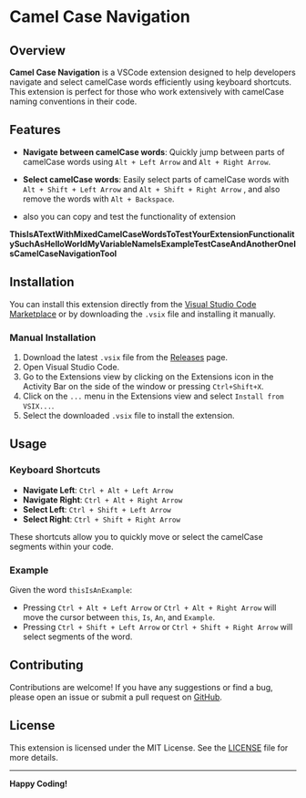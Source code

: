 # Camel Case Navigation

<!-- ![Logo](images/logo.png) -->

## Overview

**Camel Case Navigation** is a VSCode extension designed to help developers navigate and select camelCase words efficiently using keyboard shortcuts. This extension is perfect for those who work extensively with camelCase naming conventions in their code.

## Features

- **Navigate between camelCase words**: Quickly jump between parts of camelCase words using `Alt + Left Arrow` and `Alt + Right Arrow`.
- **Select camelCase words**: Easily select parts of camelCase words with `Alt + Shift + Left Arrow` and `Alt + Shift + Right Arrow` , and also remove the words with `Alt + Backspace`.

- also you can copy and test the functionality of extension

<b>ThisIsATextWithMixedCamelCaseWordsToTestYourExtensionFunctionalitySuchAsHelloWorldMyVariableNameIsExampleTestCaseAndAnotherOneIsCamelCaseNavigationTool</b>

## Installation

You can install this extension directly from the [Visual Studio Code Marketplace](https://marketplace.visualstudio.com/) or by downloading the `.vsix` file and installing it manually.

### Manual Installation

1. Download the latest `.vsix` file from the [Releases](https://github.com/your-repo-name/releases) page.
2. Open Visual Studio Code.
3. Go to the Extensions view by clicking on the Extensions icon in the Activity Bar on the side of the window or pressing `Ctrl+Shift+X`.
4. Click on the `...` menu in the Extensions view and select `Install from VSIX...`.
5. Select the downloaded `.vsix` file to install the extension.

## Usage

### Keyboard Shortcuts

- **Navigate Left**: `Ctrl + Alt + Left Arrow`
- **Navigate Right**: `Ctrl + Alt + Right Arrow`
- **Select Left**: `Ctrl + Shift + Left Arrow`
- **Select Right**: `Ctrl + Shift + Right Arrow`

These shortcuts allow you to quickly move or select the camelCase segments within your code.

### Example

Given the word `thisIsAnExample`:

- Pressing `Ctrl + Alt + Left Arrow` or `Ctrl + Alt + Right Arrow` will move the cursor between `this`, `Is`, `An`, and `Example`.
- Pressing `Ctrl + Shift + Left Arrow` or `Ctrl + Shift + Right Arrow` will select segments of the word.

## Contributing

Contributions are welcome! If you have any suggestions or find a bug, please open an issue or submit a pull request on [GitHub](https://github.com/your-repo-name).

## License

This extension is licensed under the MIT License. See the [LICENSE](LICENSE) file for more details.

---

**Happy Coding!**
